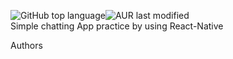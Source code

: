 <img alt="GitHub top language" src="https://img.shields.io/github/languages/top/yookjungsoo/Chatting-App-Practice"><img alt="AUR last modified" src="https://img.shields.io/aur/last-modified/Chatting-App-Practice">
<br>Simple chatting App practice by using React-Native



Authors
